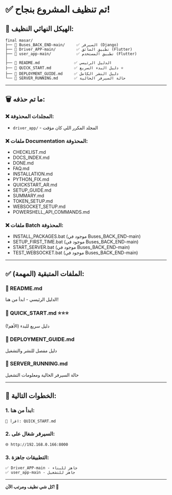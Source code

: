 # ✅ تم تنظيف المشروع بنجاح!

## 📁 الهيكل النهائي النظيف:

```
final masar/
├── 📂 Buses_BACK_END-main/     ✅ السيرفر (Django)
├── 📂 Driver_APP-main/         ✅ تطبيق السائق (Flutter)
├── 📂 user_app-main/           ✅ تطبيق المستخدم (Flutter)
│
├── 📄 README.md               ✅ الدليل الرئيسي
├── 📄 QUICK_START.md          ✅ دليل البدء السريع ⭐
├── 📄 DEPLOYMENT_GUIDE.md     ✅ دليل النشر الكامل
└── 📄 SERVER_RUNNING.md       ✅ حالة السيرفر الحالية
```

---

## 🗑️ ما تم حذفه:

### ❌ المجلدات المحذوفة:
- `driver_app/` - المجلد المكرر اللي كان مؤقت

### ❌ ملفات Documentation المحذوفة:
- CHECKLIST.md
- DOCS_INDEX.md  
- DONE.md
- FAQ.md
- INSTALLATION.md
- PYTHON_FIX.md
- QUICKSTART_AR.md
- SETUP_GUIDE.md
- SUMMARY.md
- TOKEN_SETUP.md
- WEBSOCKET_SETUP.md
- POWERSHELL_API_COMMANDS.md

### ❌ ملفات Batch المحذوفة:
- INSTALL_PACKAGES.bat (موجود في Buses_BACK_END-main)
- SETUP_FIRST_TIME.bat (موجود في Buses_BACK_END-main)
- START_SERVER.bat (موجود في Buses_BACK_END-main)
- TEST_WEBSOCKET.bat (موجود في Buses_BACK_END-main)

---

## ✅ الملفات المتبقية (المهمة):

### 📄 README.md
الدليل الرئيسي - ابدأ من هنا!

### 📄 QUICK_START.md ⭐⭐⭐
دليل سريع للبدء (الأهم!)

### 📄 DEPLOYMENT_GUIDE.md
دليل مفصل للنشر والتشغيل

### 📄 SERVER_RUNNING.md
حالة السيرفر الحالية ومعلومات التشغيل

---

## 🎯 الخطوات التالية:

### 1. ابدأ من هنا:
```
📖 اقرأ: QUICK_START.md
```

### 2. السيرفر شغال على:
```
🌐 http://192.168.0.166:8000
```

### 3. التطبيقات جاهزة:
```
✅ Driver_APP-main - جاهز للبناء
✅ user_app-main - جاهز للتشغيل
```

---

**كل شي نظيف ومرتب الآن! 🎉**

